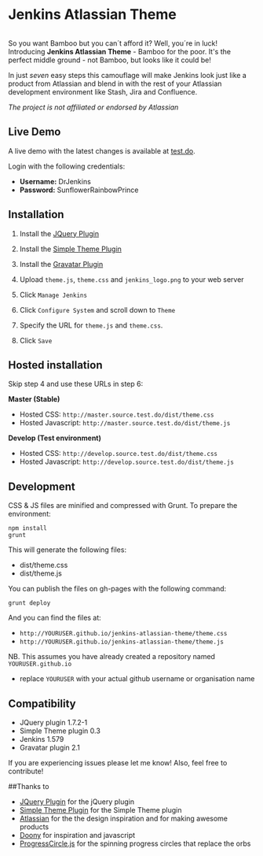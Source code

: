 # Jenkins Atlassian Theme

<img src="http://danieljonsson.net/jenkins_beard.png" alt="" />

So you want Bamboo but you can´t afford it? Well, you´re in luck! Introducing **Jenkins Atlassian Theme** - Bamboo for the poor. It's the perfect middle ground - not Bamboo, but looks like it could be!

In just *seven* easy steps this camouflage will make Jenkins look just like a product from Atlassian and blend in with the rest of your Atlassian development environment like Stash, Jira and Confluence.

*The project is not affiliated or endorsed by Atlassian*

## Live Demo
A live demo with the latest changes is available at [test.do][livedemo].

Login with the following credentials:
- **Username:** DrJenkins
- **Password:** SunflowerRainbowPrince

## Installation

1. Install the [JQuery Plugin][jquery]

1. Install the [Simple Theme Plugin][simple]

1. Install the [Gravatar Plugin][gravatar]

1. Upload `theme.js`, `theme.css` and `jenkins_logo.png` to your web server

1. Click `Manage Jenkins`

1. Click `Configure System` and scroll down to `Theme`

1. Specify the URL for `theme.js` and `theme.css`.

1. Click `Save`

## Hosted installation
Skip step 4 and use these URLs in step 6:

**Master (Stable)**
- Hosted CSS: `http://master.source.test.do/dist/theme.css`
- Hosted Javascript: `http://master.source.test.do/dist/theme.js`

**Develop (Test environment)**
- Hosted CSS: `http://develop.source.test.do/dist/theme.css`
- Hosted Javascript: `http://develop.source.test.do/dist/theme.js`

## Development

CSS & JS files are minified and compressed with Grunt. To prepare the environment:

```
npm install
grunt
```

This will generate the following files:
- dist/theme.css
- dist/theme.js

You can publish the files on gh-pages with the following command:

```
grunt deploy
```

And you can find the files at:

- `http://YOURUSER.github.io/jenkins-atlassian-theme/theme.css`
- `http://YOURUSER.github.io/jenkins-atlassian-theme/theme.js`

NB. This assumes you have already created a repository named `YOURUSER.github.io`
- replace `YOURUSER` with your actual github username or organisation name

## Compatibility
- JQuery plugin 1.7.2-1
- Simple Theme plugin 0.3
- Jenkins 1.579
- Gravatar plugin 2.1

If you are experiencing issues please let me know! Also, feel free to contribute!

##Thanks to
- [JQuery Plugin][jquery] for the jQuery plugin
- [Simple Theme Plugin][simple] for the Simple Theme plugin
- [Atlassian][atlassian] for the the design inspiration and for making awesome products
- [Doony][doony] for inspiration and javascript
- [ProgressCircle.js][progresscircle] for the spinning progress circles that replace the orbs

[jquery]: https://wiki.jenkins-ci.org/display/JENKINS/jQuery+Plugin
[simple]: https://wiki.jenkins-ci.org/display/JENKINS/Simple+Theme+Plugin
[gravatar]: https://wiki.jenkins-ci.org/display/JENKINS/Gravatar+plugin

[doony]: https://github.com/kevinburke/doony
[progresscircle]: https://github.com/qiao/ProgressCircle.js
[atlassian]: http://atlassian.com
[livedemo]: http://test.do

